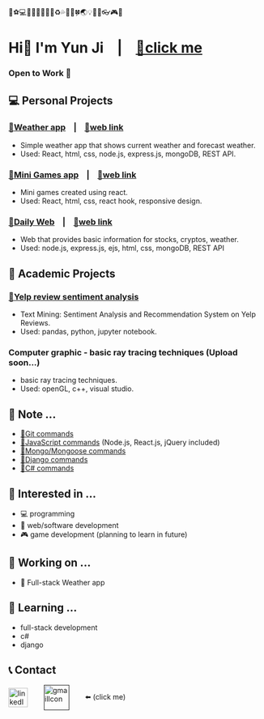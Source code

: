 👞⚽💻📱🏢🍌🚀🔰🚯♻️💦🐔🐰🍀🌏💡🌇🗿👓🎮🔗

# Hi👋 I'm Yun Ji &nbsp;&nbsp;&nbsp;|&nbsp;&nbsp;&nbsp; [🔗click me](https://yunji-portfolio-f62b07e92b28.herokuapp.com/)

### **Open to Work** 👀

## 💻 Personal Projects
### [🔗**Weather app**](https://github.com/yunji0387/weather-app) &nbsp;&nbsp;&nbsp;|&nbsp;&nbsp;&nbsp; [🔗web link]()
- Simple weather app that shows current weather and forecast weather.
- Used: React, html, css, node.js, express.js, mongoDB, REST API.
  
### [🔗**Mini Games app**](https://github.com/yunji0387/react-game-web) &nbsp;&nbsp;&nbsp;|&nbsp;&nbsp;&nbsp; [🔗web link](https://minigames-app-3c6a32fb25e7.herokuapp.com/)
- Mini games created using react.
- Used: React, html, css, react hook, responsive design.

### [🔗**Daily Web**](https://github.com/yunji0387/DailyWebBlog-v1) &nbsp;&nbsp;&nbsp;|&nbsp;&nbsp;&nbsp; [🔗web link](https://dailyweb-51c4ca40411a.herokuapp.com/)
- Web that provides basic information for stocks, cryptos, weather.
- Used: node.js, express.js, ejs, html, css, mongoDB, REST API

## 📓 Academic Projects
### [🔗Yelp review sentiment analysis](https://github.com/Makiato1999/COMP4710_Yelp)
- Text Mining: Sentiment Analysis and Recommendation System on Yelp Reviews.
- Used: pandas, python, jupyter notebook.  

### Computer graphic - basic ray tracing techniques (Upload soon...)
- basic ray tracing techniques.
- Used: openGL, c++, visual studio.

## 📄 Note ...
- [🔗Git commands](https://github.com/yunji0387/GitCommands)
- [🔗JavaScript commands](https://github.com/yunji0387/JS-Template) (Node.js, React.js, jQuery included)
- [🔗Mongo/Mongoose commands](https://github.com/yunji0387/Mongo-Mongoose-Commands)
- [🔗Django commands](https://github.com/yunji0387/django-commands)
- [🔗C# commands](https://github.com/yunji0387/CSharp_commands)

## 👀 Interested in ...
- 💻 programming
- 📱 web/software development
- 🎮 game development (planning to learn in future)

## 🔭 Working on ...
- 🔰 Full-stack Weather app

## 🌱 Learning ...
- full-stack development
- c#
- django

## 📞 Contact
<a href="https://linkedin.com/in/qwe123" target="blank"><img align="center" src="https://raw.githubusercontent.com/rahuldkjain/github-profile-readme-generator/master/src/images/icons/Social/linked-in-alt.svg" alt="linkedIn" height="38" width="38" /></a>
&nbsp;&nbsp;&nbsp;&nbsp;&nbsp;&nbsp;
<a href="" target="blank"><img align="center" src="https://upload.wikimedia.org/wikipedia/commons/4/4e/Gmail_Icon.png" alt="gmailIcon" height="50" width="50" /></a>
&nbsp;&nbsp;&nbsp;&nbsp;&nbsp;&nbsp; 
⬅️ (click me)
